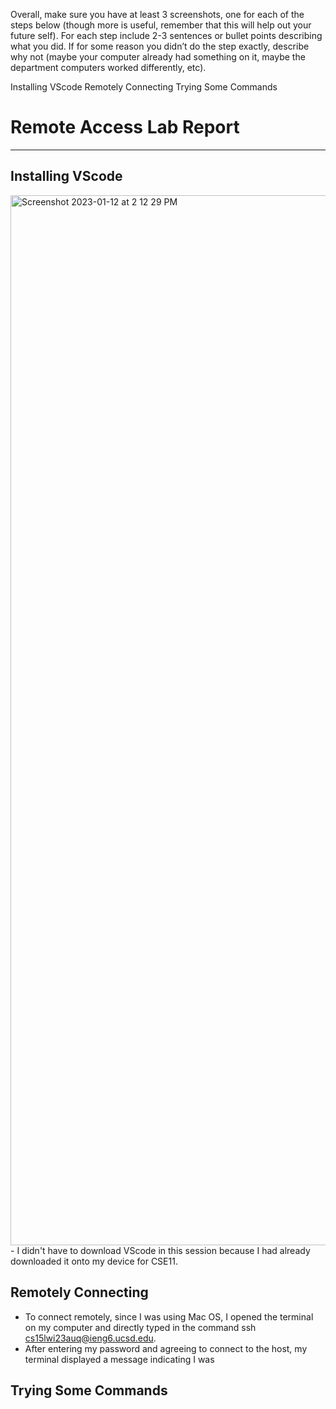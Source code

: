 Overall, make sure you have at least 3 screenshots, one for each of the steps below (though more is useful, remember that this will help out your future self). For each step include 2-3 sentences or bullet points describing what you did. If for some reason you didn’t do the step exactly, describe why not (maybe your computer already had something on it, maybe the department computers worked differently, etc).

Installing VScode
Remotely Connecting
Trying Some Commands

# Remote Access Lab Report
---
## Installing VScode
<img width="1680" alt="Screenshot 2023-01-12 at 2 12 29 PM" src="https://user-images.githubusercontent.com/122576781/212250906-a23212f2-9df0-4cc7-8a7e-5eb91a843b18.png">
- I didn't have to download VScode in this session because I had already downloaded it onto my device for CSE11.

## Remotely Connecting

- To connect remotely, since I was using Mac OS, I opened the terminal on my computer and directly typed in the command ssh cs15lwi23auq@ieng6.ucsd.edu.
- After entering my password and agreeing to connect to the host, my terminal displayed a message indicating I was 

## Trying Some Commands 

